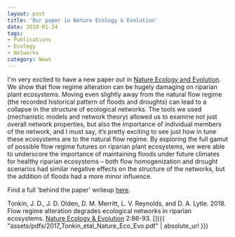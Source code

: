 ```yaml
---
layout: post
title: 'Our paper in Nature Ecology & Evolution'
date: 2018-01-24
tags:
- Publications
- Ecology
- Networks
category: News
---
```


I'm very excited to have a new paper out in [Nature Ecology and Evolution](http://dx.doi.org/10.1038/s41559-017-0379-0). We show that flow regime alteration can be hugely damaging on riparian plant ecosystems. Moving even slightly away from the natural flow regime (the recorded historical pattern of floods and droughts) can lead to a collapse in the structure of ecological networks. The tools we used (mechanistic models and network theory) allowed us to examine not just overall network properties, but also the importance of individual members of the network, and I must say, it’s pretty exciting to see just how in tune these ecosystems are to the natural flow regime. By exploring the full gamut of possible flow regime futures on riparian plant ecosystems, we were able to underscore the importance of maintaining floods under future climates for healthy riparian ecosystems – both flow homogenization and drought scenarios had similar negative effects on the structure of the networks, but the addition of floods had a more minor influence.

Find a full 'behind the paper' writeup [here](https://natureecoevocommunity.nature.com/users/70479-jonathan-tonkin/posts/22255-networks-degrade-when-river-flows-depart-from-natural). 

Tonkin, J. D., J. D. Olden, D. M. Merritt, L. V. Reynolds, and D. A. Lytle. 2018. Flow regime alteration degrades ecological networks in riparian ecosystems. <a href="http://dx.doi.org/10.1038/s41559-017-0379-0" target="_blank">Nature Ecology & Evolution</a> 2:86-93. [<i class="fa fa-fw fa-file-pdf-o"></i>]({{ "assets/pdfs/2017_Tonkin_etal_Nature_Eco_Evo.pdf" | absolute_url }})
